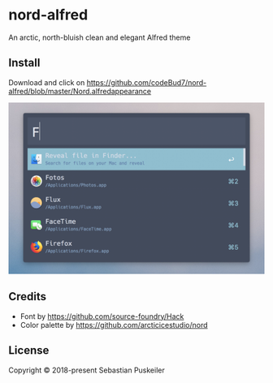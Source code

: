 # nord-alfred
An arctic, north-bluish clean and elegant Alfred theme

Install
----------------
Download and click on https://github.com/codeBud7/nord-alfred/blob/master/Nord.alfredappearance

<img src="https://github.com/codeBud7/nord-alfred/blob/master/sample.png">

Credits
----------------
- Font by https://github.com/source-foundry/Hack
- Color palette by https://github.com/arcticicestudio/nord

License
----------------
Copyright © 2018-present Sebastian Puskeiler
